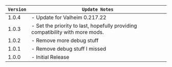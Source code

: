 | `Version` | `Update Notes`                                                                |
|-----------|-------------------------------------------------------------------------------|
| 1.0.4     | - Update for Valheim 0.217.22                                                 |
| 1.0.3     | - Set the priority to last, hopefully providing compatibility with more mods. |
| 1.0.2     | - Remove more debug stuff                                                     |
| 1.0.1     | - Remove debug stuff I missed                                                 |
| 1.0.0     | - Initial Release                                                             |